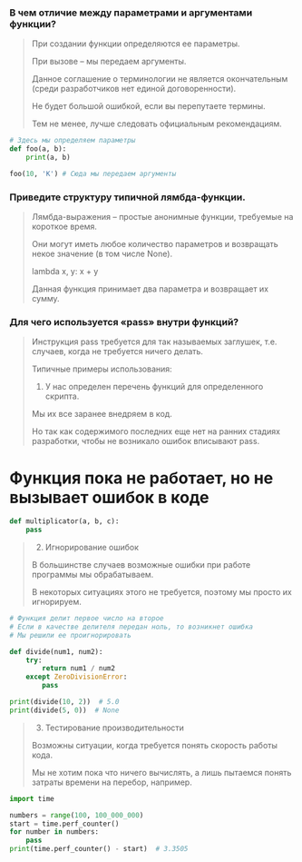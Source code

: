 ### В чем отличие между параметрами и аргументами функции?

> При создании функции определяются ее параметры. 
> 
> При вызове – мы передаем аргументы.
> 
> Данное соглашение о терминологии не является окончательным (среди разработчиков нет единой договоренности). 
> 
> Не будет большой ошибкой, если вы перепутаете термины. 
> 
> Тем не менее, лучше следовать официальным рекомендациям.

```python
# Здесь мы определяем параметры
def foo(a, b):
    print(a, b)

foo(10, 'K') # Сюда мы передаем аргументы
```

### Приведите структуру типичной лямбда-функции.

> Лямбда-выражения – простые анонимные функции, требуемые на короткое время. 
> 
> Они могут иметь любое количество параметров и возвращать некое значение (в том числе None).
>
> lambda x, y: x + y
> 
> Данная функция принимает два параметра и возвращает их сумму.


### Для чего используется «pass» внутри функций?

> Инструкция pass требуется для так называемых заглушек, т.е. случаев, когда не требуется ничего делать. 
> 
> Типичные примеры использования:
> 
> 1) У нас определен перечень функций для определенного скрипта. 
> 
> Мы их все заранее внедряем в код. 
> 
> Но так как содержимого последних еще нет на ранних стадиях разработки, чтобы не возникало ошибок вписывают pass.

# Функция пока не работает, но не вызывает ошибок в коде
```python
def multiplicator(a, b, c):
    pass
```

> 2) Игнорирование ошибок
> 
> В большинстве случаев возможные ошибки при работе программы мы обрабатываем. 
> 
> В некоторых ситуациях этого не требуется, поэтому мы просто их игнорируем.


```python
# Функция делит первое число на второе
# Если в качестве делителя передан ноль, то возникнет ошибка
# Мы решили ее проигнорировать

def divide(num1, num2):
    try:
        return num1 / num2
    except ZeroDivisionError:
        pass

print(divide(10, 2))  # 5.0
print(divide(5, 0))  # None
```

> 3) Тестирование производительности
> 
> Возможны ситуации, когда требуется понять скорость работы кода. 
> 
> Мы не хотим пока что ничего вычислять, а лишь пытаемся понять затраты времени на перебор, например.

```python
import time

numbers = range(100, 100_000_000)
start = time.perf_counter()
for number in numbers:
    pass
print(time.perf_counter() - start)  # 3.3505
```
